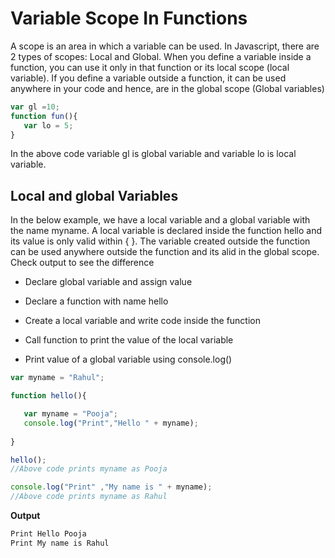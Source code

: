 # Variable Scope In Functions 

A scope is an area in which a variable can be used. In Javascript, there are 2 types of scopes: Local and Global. When you define a variable inside a function, you can use it only in that function or its local scope (local variable). If you define a variable outside a function, it can be used anywhere in your code and hence, are in the global scope (Global variables)


```js
var gl =10;
function fun(){
   var lo = 5;
}
```
In the above code variable gl is global variable and variable lo is local variable.
## Local and global Variables


In the below example, we have a local variable and a global variable with the name myname.
 A local variable is declared inside the function hello and its value is only valid within { }.
  The variable created outside the function can be used anywhere outside the function and its 
  alid in the global scope. Check output to see the difference


- Declare global variable and assign value

- Declare a function with name hello

- Create a local variable and write code inside the function

- Call function to print the value of the local variable

- Print value of a global variable using console.log()

```js
var myname = "Rahul";

function hello(){

   var myname = "Pooja";
   console.log("Print","Hello " + myname);
 
}

hello();
//Above code prints myname as Pooja

console.log("Print" ,"My name is " + myname);
//Above code prints myname as Rahul
```
**Output**

```js
Print Hello Pooja
Print My name is Rahul
```
